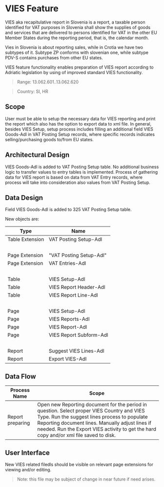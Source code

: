 # VIES Feature

VIES aka recapitulative report in Slovenia is a report, a taxable person identified for VAT purposes in Slovenia shall show the supplies of goods and services that are delivered to persons identified for VAT in the other EU Member States during the reporting period, that is, the calendar month.

Vies in Slovenia is about reporting sales, while in Crotia we have two subtypes of it. Subtype ZP conforms with slovenian one, while subtype PDV-S contains purchases from other EU states.

VIES feature functionality enables preparation of VIES report according to Adriatic legislation by using of improved standard VIES functionality.

> Range: 13.062.601..13.062.620

> Country: SI, HR

## Scope

User must be able to setup the necessary data for VIES reporting and print the report which also has the option to export data to xml file. In general, besides VIES Setup, setup process includes filling an additional field VIES Goods-Adl in VAT Posting Setup records, where specific records indicates selling/purchasing goods to/from EU states.

## Architectural Design

VIES Goods-Adl is added to VAT Posting Setup table. No additional business logic to transfer values to entry tables is implemented. Process of gathering data for VIES report is based on data from VAT Entry records, where process will take into consideration also values from VAT Posting Setup. 

## Data Design

Field VIES Goods-Adl is added to 325 VAT Posting Setup table.

New objects are:

Type|Name
--|----|
Table Extension|VAT Posting Setup-Adl
<br>|<br>
Page Extension|"VAT Posting Setup-Adl"
Page Extension|VAT Entries-Adl
<br>|<br>
Table|VIES Setup-Adl
Table|VIES Report Header-Adl
Table|VIES Report Line-Adl
<br>|<br>
Page|VIES Setup-Adl
Page|VIES Reports-Adl
Page|VIES Report-Adl
Page|VIES Report Subform-Adl
<br>|<br>
Report|Suggest VIES Lines-Adl
Report|Export VIES-Adl

## Data Flow

Process Name|Scope
--|--
Report preparing|Open new Reporting document for the period in question. Select proper VIES Country and VIES Type. Run the suggest lines process to populate Reporting document lines. Manually adjust lines if needed. Run the Export VIES activity to get the hard copy and/or xml file saved to disk.|

## User Interface

New VIES related filedls should be visible on relevant page extensions for viewing and/or editing.

>Note: this file may be subject of change in near future if need arises.
